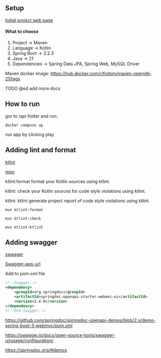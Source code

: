 ## Setup

[Initial project web page](https://start.spring.io/)

#### What to choose

1. Project -> Maven
2. Language -> Kotlin
3. Spring Boot -> 3.2.3
4. Java -> 21
5. Dependencies -> Spring Data JPA, Spring Web, MySQL Driver

Maven docker image: https://hub.docker.com/r/fxdom/maven-openjdk-21/tags

TODO @ed add more docs

## How to run

gor to /api folder and run:

```console
docker compose up
```

run app by clicking play

## Adding lint and format

[ktlint](https://reflectoring.io/code-format-with-ktlint/)

[repo](https://github.com/gantsign/ktlint-maven-plugin)

ktlint:format format your Kotlin sources using ktlint.

ktlint: check your Kotlin sources for code style violations using ktlint.

ktlint: ktlint generate project report of code style violations using ktlint.

```console
mvn ktlint:format

mvn ktlint:check

mvn ktlint:ktlint

```

## Adding swagger

[swagger](https://springdoc.org/#spring-hateoas-support)

[Swagger-app-url](http://localhost:3100/swagger-ui/index.html)

Add to pom.xml file

```xml
<!--Swagger-->
<dependency>
    <groupId>org.springdoc</groupId>
    <artifactId>springdoc-openapi-starter-webmvc-ui</artifactId>
    <version>2.4.0</version>
</dependency>
<!--End Swagger-->
```


https://github.com/springdoc/springdoc-openapi-demos/blob/2.x/demo-spring-boot-3-webmvc/pom.xml

https://swagger.io/docs/open-source-tools/swagger-ui/usage/configuration/

https://springdoc.org/#demos